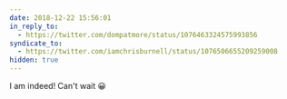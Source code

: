 ```yaml
---
date: 2018-12-22 15:56:01
in_reply_to:
  - https://twitter.com/dompatmore/status/1076463324575993856
syndicate_to:
  - https://twitter.com/iamchrisburnell/status/1076506655209259008
hidden: true
---
```


I am indeed! Can't wait 😀

